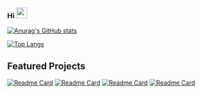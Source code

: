###  Hi <img src="https://media.giphy.com/media/hvRJCLFzcasrR4ia7z/giphy.gif" width="25px">

<!-- [![Typing SVG](https://readme-typing-svg.herokuapp.com?color=E76F51&lines=Android+Developer;IoT+Lover;Always+Learning+New+Things)](https://git.io/typing-svg) -->

[![Anurag's GitHub stats](https://github-readme-stats.vercel.app/api?username=behnawwm&theme=cobalt&show_icons=true&include_all_commits=true)]()

[![Top Langs](https://github-readme-stats.vercel.app/api/top-langs/?username=behnawwm&theme=cobalt&show_icons=true)]()

## Featured Projects

[![Readme Card](https://github-readme-stats.vercel.app/api/pin/?username=behnawwm&repo=racingcar-compose&theme=cobalt)](https://github.com/behnawwm/racingcar-compose)
[![Readme Card](https://github-readme-stats.vercel.app/api/pin/?username=behnawwm&repo=kast&theme=cobalt)](https://github.com/behnawwm/kast)
[![Readme Card](https://github-readme-stats.vercel.app/api/pin/?username=behnawwm&repo=watchlist&theme=cobalt)](https://github.com/behnawwm/watchlist)
[![Readme Card](https://github-readme-stats.vercel.app/api/pin/?username=behnawwm&repo=foodapp&theme=cobalt)](https://github.com/behnawwm/foodapp)



